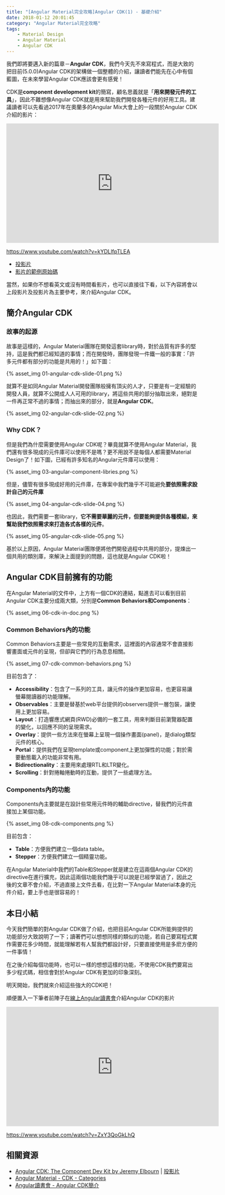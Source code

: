 ```yaml
---
title: "[Angular Material完全攻略]Angular CDK(1) - 基礎介紹"
date: 2018-01-12 20:01:45
category: "Angular Material完全攻略"
tags:
	- Material Design
	- Angular Material
	- Angular CDK
---
```


我們即將要邁入新的篇章－**Angular CDK**，我們今天先不來寫程式，而是大致的把目前(5.0.0)Angular CDK的架構做一個整體的介紹，讓讀者們能先在心中有個藍圖，在未來學習Angular CDK應該會更有感覺！

<!-- more -->

CDK是**component development kit**的簡寫，顧名思義就是「**用來開發元件的工具**」，因此不難想像Angular CDK就是用來幫助我們開發各種元件的好用工具。建議讀者可以先看過2017年在奧蘭多的Angular Mix大會上的一段關於Angular CDK介紹的影片：

<iframe width="560" height="315" src="https://www.youtube.com/embed/kYDLlfpTLEA" frameborder="0" gesture="media" allow="encrypted-media" allowfullscreen></iframe>

https://www.youtube.com/watch?v=kYDLlfpTLEA

-   [投影片](https://www.google.com/url?q=http://g.co/ng/mix17-cdk&sa=D&ust=1514819320781000&usg=AFQjCNGKIdtAGQjeTzzkY5H8GCO4ki-JTQ)
-   [影片的範例原始碼](https://github.com/jelbourn/mix17-cdk-demo)

當然，如果你不想看英文或沒有時間看影片，也可以直接往下看，以下內容將會以上段影片及投影片為主要參考，來介紹Angular CDK。

## 簡介Angular CDK

### 故事的起源

故事是這樣的，Angular Material團隊在開發這套library時，對於品質有許多的堅持，這是我們都已經知道的事情；而在開發時，團隊發現一件鐵一般的事實：「許多元件都有部分的功能是共用的！」如下圖：

{% asset_img 01-angular-cdk-slide-01.png %}

就算不是如同Angular Material開發團隊般擁有頂尖的人才，只要是有一定經驗的開發人員，就算不公開成人人可用的library，將這些共用的部分抽取出來，絕對是一件再正常不過的事情；而抽出來的部分，就是**Angular CDK**。

{% asset_img 02-angular-cdk-slide-02.png %}

### Why CDK？

但是我們為什麼需要使用Angular CDK呢？畢竟就算不使用Angular Material，我們還有很多現成的元件庫可以使用不是嗎？更不用說不是每個人都需要Material Design了！如下圖，已經有許多知名的Angular元件庫可以使用：

{% asset_img 03-angular-component-libries.png %}

但是，儘管有很多現成好用的元件庫，在專案中我們幾乎不可能避免**要依照需求設計自己的元件庫**

{% asset_img 04-angular-cdk-slide-04.png %}

也因此，我們需要一套library，**它不需要華麗的元件，但要能夠提供各種模組，來幫助我們依照需求來打造各式各樣的元件**。

{% asset_img 05-angular-cdk-slide-05.png %}

基於以上原因，Angular Material團隊便將他們開發過程中共用的部分，提煉出一個共用的類別庫，來解決上面提到的問題，這也就是Angular CDK啦！

## Angular CDK目前擁有的功能

在Angular Material的文件中，上方有一個CDK的連結，點進去可以看到目前Angular CDK主要分成兩大類，分別是**Common Behaviors和Components**：

{% asset_img 06-cdk-in-doc.png %}

### Common Behaviors內的功能

Common Behaviors主要是一些常見的互動需求，這裡面的內容通常不會直接影響畫面或元件的呈現，但卻與它們的行為息息相關。

{% asset_img 07-cdk-common-behaviors.png %}

目前包含了：

-   **Accessibility**：包含了一系列的工具，讓元件的操作更加容易，也更容易讓螢幕閱讀器的功能理解。
-   **Observables**：主要是替基於web平台提供的observers提供一層包裝，讓使用上更加容易。
-   **Layout**：打造響應式網頁(RWD)必備的一套工具，用來判斷目前瀏覽器配置的變化，以回應不同的呈現需求。
-   **Overlay**：提供一些方法來在螢幕上呈現一個操作畫面(panel)，是dialog類型元件的核心。
-   **Portal**：提供我們在呈現template或component上更加彈性的功能；對於需要動態載入的功能非常有用。
-   **Bidirectionality**：主要用來處理RTL和LTR變化。
-   **Scrolling**：針對捲軸捲動時的互動，提供了一些處理方法。

### Components內的功能

Components內主要就是在設計些常用元件時的輔助directive，替我們的元件直接加上某個功能。

{% asset_img 08-cdk-components.png %}

目前包含：

-   **Table**：方便我們建立一個data table。
-   **Stepper**：方便我們建立一個精靈功能。

在Angular Material中我們的Table和Stepper就是建立在這兩個Angular CDK的directive在進行擴充，因此這兩個功能我們幾乎可以說是已經學習過了，因此之後的文章不會介紹，不過直接上文件去看，在比對一下Angular Material本身的元件介紹，要上手也是很容易的！

## 本日小結

今天我們簡單的對Angular CDK做了介紹，也把目前Angular CDK所能夠提供的功能部分大致說明了一下；讀著們可以想想同樣的類似的功能，若自己要寫程式實作需要花多少時間，就能理解若有人幫我們都設計好，只要直接使用是多麽方便的一件事情！

在之後介紹每個功能時，也可以一樣的想想這樣的功能，不使用CDK我們要寫出多少程式碼，相信會對於Angular CDK有更加的印象深刻。

明天開始，我們就來介紹這些強大的CDK吧！

順便置入一下筆者前陣子在[線上Angular讀書會](https://www.facebook.com/groups/angularstudygroup/)介紹Angular CDK的影片

<iframe width="560" height="315" src="https://www.youtube.com/embed/ZxY3QoGkLhQ" frameborder="0" gesture="media" allow="encrypted-media" allowfullscreen></iframe>

https://www.youtube.com/watch?v=ZxY3QoGkLhQ

## 相關資源

-   [Angular CDK: The Component Dev Kit by Jeremy Elbourn](https://www.youtube.com/watch?v=kYDLlfpTLEA) | [投影片](https://docs.google.com/presentation/d/1inxmh3WKTVUmpqGfupkxjR9klysIVvlkRnA81ByBqbk/preview?slide=id.p)
-   [Angular Material - CDK - Categories](https://material.angular.io/cdk/categories)
-   [Angular讀書會 - Angular CDK簡介](https://www.youtube.com/watch?v=ZxY3QoGkLhQ)